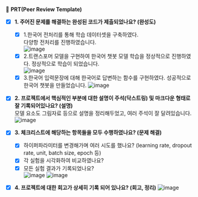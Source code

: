 🔑 **PRT(Peer Review Template)**

- [x]  **1. 주어진 문제를 해결하는 완성된 코드가 제출되었나요? (완성도)**  
    - [x] 1.한국어 전처리를 통해 학습 데이터셋을 구축하였다.  
          다양항 전처리를 진행하였습니다.   
          ![image](https://github.com/LeeKyoungGyu/AIFFEL-QUEST/assets/85987307/45360f9d-3b80-4876-898d-c4de58352a0b)  
    - [x] 2.트랜스포머 모델을 구현하여 한국어 챗봇 모델 학습을 정상적으로 진행하였다.
          정상적으로 학습이 되었습니다.  
          ![image](https://github.com/LeeKyoungGyu/AIFFEL-QUEST/assets/85987307/c98304b1-1ad8-48db-a9ca-8f2ef1ba189e)  
    - [x] 3.한국어 입력문장에 대해 한국어로 답변하는 함수를 구현하였다.
          성공적으로 한국어 챗봇을 만들었습니다. 
          ![image](https://github.com/LeeKyoungGyu/AIFFEL-QUEST/assets/85987307/8815ef9c-0906-4b1e-a074-a21ecf5abd4a)

- [x]  **2. 프로젝트에서 핵심적인 부분에 대한 설명이 주석(닥스트링) 및 마크다운 형태로 잘 기록되어있나요? (설명)**    
       모델 요소도 그림자료 등으로 설명을 정리해두었고, 여러 주석이 잘 달려있습니다.  
      ![image](https://github.com/LeeKyoungGyu/AIFFEL-QUEST/assets/85987307/48403f95-8af8-42b8-8441-04a117682b30)

- [x]  **3. 체크리스트에 해당하는 항목들을 모두 수행하였나요? (문제 해결)**
    - [x]  하이퍼파라미터를 변경해가며 여러 시도를 했나요? (learning rate, dropout rate, unit, batch size, epoch 등)
    - [x]  각 실험을 시각화하여 비교하였나요?  
    - [x]  모든 실험 결과가 기록되었나요?  
          ![image](https://github.com/LeeKyoungGyu/AIFFEL-QUEST/assets/85987307/664269e4-6a6c-4d10-a0b1-ce15af9f5327) 
          ![image](https://github.com/LeeKyoungGyu/AIFFEL-QUEST/assets/85987307/50e7382d-2ffa-4a94-9b4b-05adecc6b6e0)  

- [x]  **4. 프로젝트에 대한 회고가 상세히 기록 되어 있나요? (회고, 정리)**
        ![image](https://github.com/LeeKyoungGyu/AIFFEL-QUEST/assets/85987307/d3757876-7989-4e09-b08a-7fa2002c6b2e)
